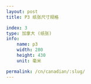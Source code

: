 ```yaml
---
layout: post
title: P3 纸张尺寸规格

index: 3
type: 加拿大 (纸张)
info:
    name: p3
    width: 280
    height: 430
    unit: 毫米

permalink: /cn/canadian/:slug/
---
```



